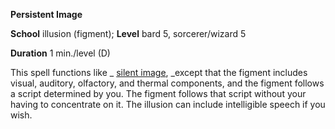 **Persistent Image**

**School** illusion (figment); **Level** bard 5, sorcerer/wizard 5

**Duration** 1 min./level (D)

This spell functions like _ [silent image](silentImage#_silent-image), _except that the figment includes visual, auditory, olfactory, and thermal components, and the figment follows a script determined by you. The figment follows that script without your having to concentrate on it. The illusion can include intelligible speech if you wish.

